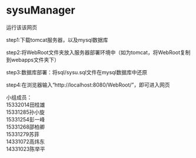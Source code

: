 # sysuManager
运行该该网页

step1:下载tomcat服务器，以及mysql数据库

step2:将WebRoot文件夹放入服务器部署环境中（如为tomcat，将WebRoot复制到webapps文件夹下）

step3:数据库部署：将sql/sysu.sql文件在mysql数据库中还原

step4:在浏览器输入“http://localhost:8080/WebRoot/”，即可进入网页




小组成员：        
15332014田桂雄   
15331285孙小旋   
15331254彭一峰   
15331268邵柏卿     
15331279苏菲     
14331072高炜东     
14331023陈举平   
